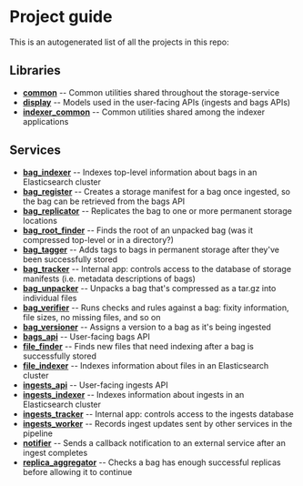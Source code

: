 # Project guide

This is an autogenerated list of all the projects in this repo:


## Libraries

* [**common**](common) -- Common utilities shared throughout the storage-service
* [**display**](display) -- Models used in the user-facing APIs (ingests and bags APIs)
* [**indexer_common**](indexer/common) -- Common utilities shared among the indexer applications

## Services

* [**bag_indexer**](indexer/bag_indexer) -- Indexes top-level information about bags in an Elasticsearch cluster
* [**bag_register**](bag_register) -- Creates a storage manifest for a bag once ingested, so the bag can be retrieved from the bags API
* [**bag_replicator**](bag_replicator) -- Replicates the bag to one or more permanent storage locations
* [**bag_root_finder**](bag_root_finder) -- Finds the root of an unpacked bag (was it compressed top-level or in a directory?)
* [**bag_tagger**](bag_tagger) -- Adds tags to bags in permanent storage after they've been successfully stored
* [**bag_tracker**](bag_tracker) -- Internal app: controls access to the database of storage manifests (i.e. metadata descriptions of bags)
* [**bag_unpacker**](bag_unpacker) -- Unpacks a bag that's compressed as a tar.gz into individual files
* [**bag_verifier**](bag_verifier) -- Runs checks and rules against a bag: fixity information, file sizes, no missing files, and so on
* [**bag_versioner**](bag_versioner) -- Assigns a version to a bag as it's being ingested
* [**bags_api**](bags_api) -- User-facing bags API
* [**file_finder**](indexer/file_finder) -- Finds new files that need indexing after a bag is successfully stored
* [**file_indexer**](indexer/file_indexer) -- Indexes information about files in an Elasticsearch cluster
* [**ingests_api**](ingests/ingests_api) -- User-facing ingests API
* [**ingests_indexer**](indexer/ingests_indexer) -- Indexes information about ingests in an Elasticsearch cluster
* [**ingests_tracker**](ingests/ingests_tracker) -- Internal app: controls access to the ingests database
* [**ingests_worker**](ingests/ingests_worker) -- Records ingest updates sent by other services in the pipeline
* [**notifier**](notifier) -- Sends a callback notification to an external service after an ingest completes
* [**replica_aggregator**](replica_aggregator) -- Checks a bag has enough successful replicas before allowing it to continue